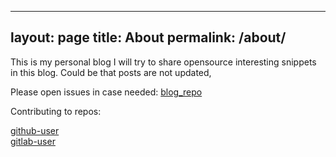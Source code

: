 ------

layout: page
title: About
permalink: /about/
------

This is my personal blog
I will try to share opensource interesting snippets in this blog.
Could be that posts are not updated,

Please open issues in case needed:
[blog_repo](https://github.com/Yarboa/yarboa.github.io.git)

Contributing to repos:

[github-user](https://github.com/Yarboa)  
[gitlab-user](https://gitlab.com/yarboa)  
